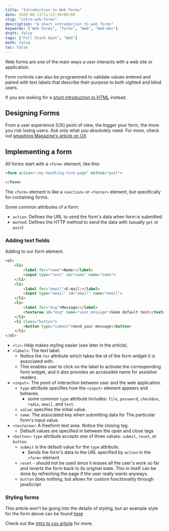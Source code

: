 ```yaml
---
title: "Introduction to Web Forms"
date: 2020-08-11T11:22:39+08:00
slug: "intro-web-forms"
description: "A short introduction to web forms"
keywords: ["Web Forms", "forms", "Web", "Web-dev"]
draft: false
tags: ["Full Stack Open", "Web"]
math: false
toc: false
---
```


Web forms are one of the main ways a user interacts with a web site or application.

Form controls can also be programmed to validate values entered and paired with text labels that describe their purpose to both sighted and blind users.

If you are looking for a [short introduction to HTML](../part%200/html.md) instead.

## Designing Forms

From a user experience (UX) point of view, the bigger your form, the more you risk losing users. Ask only what you absolutely need. For more, check out [smashing Magazine's article on UX](https://www.smashingmagazine.com/2018/08/ux-html5-mobile-form-part-1/)

## Implementing a form

All forms start with a `<form>` element, like this:

```HTML
<form action="/my-handling-form-page" method="post">

</form>
```

The `<form>` element is like a `<section>` or `<footer>` element, but specifically for containing forms.

Some common attributes of a form:

- `action`: Defines the URL to send the form's data when form is submitted
- `method`: Defines the HTTP method to send the data with (usually `get` or `post`)

### Adding text fields

Adding to our form element.

```HTML
<ul>
    <li>
        <label for="name">Name:</label>
        <input type="text" id="name" name="name">
    </li>
    <li>
        <label for="email">E-mail:</label>
        <input type="email" id="email" name="email">
    </li>
    <li>
        <label for="msg">Message:</label>
        <textarea id="msg" name="user_message">Some default text</textarea>
    </li>
    <li class="button">
        <button type="submit">Send your message</button>
    </li>
</ul>
 ```

- `<li>`: Help makes styling easier (see later in the article). 
- `<label>`: The text label.
  - Notice the `for` attribute which takes the id of the form widget it is associated with.
  - This enables user to click on the label to activate the corresponding form widget, and it also provides an accessible name for assistive readers.
- `<input>`: The point of interaction between user and the web application.
  - `type` attribute specifies how the `<input>` element appears and behaves.
    - some common `type` attribute includes: `file`, `password`, `checkbox`, `radio`, `email`, and `text`.
  - `value`: specifies the initial value.
  - `name`: The associated key when submitting data for The particular form's input value.
- `<textarea>`: A freeform text area. Notice the closing tag.
  - Default values are specified in between the open and close tags
- `<button>`: `type` attribute accepts one of three values: `submit`, `reset`, or `button`.
  - `submit` is the default value for the `type` attribute.
    - Sends the form's data to the URL specified by `action` in the `<form>` element
  - `reset` - should not be used since it erases all the user's work so far and reverts the form back to its original state. This in itself can be done by refreshing the page if the user really wants anyways.
  - `button` does nothing, but allows for custom functionality through javaScript

### Styling forms

This article won't be going into the details of styling, but an example style for the form above can be found [here](https://github.com/mdn/learning-area/blob/master/html/forms/your-first-HTML-form/first-form-styled.html)

Check out the [intro to css article](css.md) for more.
